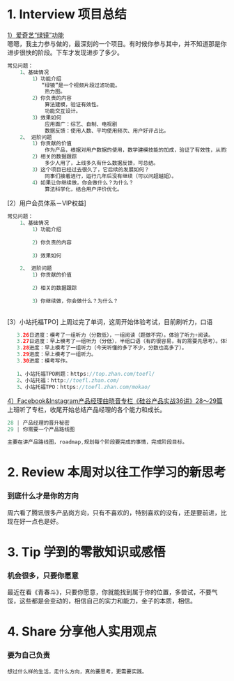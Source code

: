 # 1. Interview 项目总结
[1）爱奇艺“绿镜”功能](https://baike.baidu.com/item/%E7%BB%BF%E9%95%9C/14444927?fr=aladdin)</br>
嗯嗯，我主力参与做的，最深刻的一个项目。有时候你参与其中，并不知道那是你进步很快的阶段。下车才发现进步了多少。</br>
```Java
常见问题：
    1、基础情况
        1）功能介绍
           “绿镜”是一个视频片段过滤功能。
            热力图。
        2）你负责的内容
            算法建模，验证有效性。
            功能交互设计。
        3）效果如何 
            应用面广：综艺、自制、电视剧
            数据反馈：使用人数、平均使用频次、用户好评占比。
    2、 进阶问题
        1）你贡献的价值 
            作为产品，根据对用户数据的使用，数学建模技能的加成，验证了有效性，从而推动进展。
        2）相关的数据跟踪
            多少人用了，上线多久有什么数据反馈，可总结。 
        3）这个项目已经过去很久了，它后续的发展如何？ 
            同事们接着进行，运行几年后没有继续（可以问超越姐）。
        4）如果让你继续做，你会做什么？为什么？
            算法科学化，结合用户评价优化。
```
[2）用户会员体系－VIP权益]
```Java
常见问题：
    1、基础情况
        1）功能介绍
           
        2）你负责的内容
            
        3）效果如何 
            
    2、 进阶问题
        1）你贡献的价值 
            
        2）相关的数据跟踪
             
        3）你继续做，你会做什么？为什么？
            
```
[3）小站托福TPO]
上周过完了单词，这周开始体验考试，目前刷听力，口语
```Java
   3.26日进度：模考了一组听力（分数低），一组阅读（题做不完）。体验了听力+阅读。
   3.27日进度：早上模考了一组听力（分低），半组口语（有的很容易，有的需要先思考）。体验了口语。感觉口语是1、谈论自己喜欢的书、电影、地方，2、复述别人的观点、说明自己的想法。
   3.28进度：早上模考了一组听力（今天听懂的多了不少，分数也高多了）。
   3.29进度：早上模考了一组听力。
   3.30进度：模考写作。
   
   1、小站托福TPO刷题：https://top.zhan.com/toefl/
   2、小站托福：http://toefl.zhan.com/
   3、小站托福TPO：https://toefl.zhan.com/mokao/
```
[4）Facebook&Instagram产品经理曲晓音专栏《硅谷产品实战36讲》28～29篇](https://book.douban.com/subject/30245174/)</br>
上班听了专栏，收尾开始总结产品经理的各个能力和成长。</br>
```Java
28 | 产品经理的晋升秘密
29 | 你需要一个产品路线图

主要在讲产品路线图，roadmap,规划每个阶段要完成的事情，完成阶段目标。
```

# 2. Review 本周对以往工作学习的新思考
### 到底什么才是你的方向
周六看了腾讯很多产品岗方向，只有不喜欢的，特别喜欢的没有，还是要前进，比现在好一点也是好。
    
# 3. Tip 学到的零散知识或感悟
### 机会很多，只要你愿意
最近在看《青春斗》，只要你愿意，你就能找到属于你的位置，多尝试，不要气馁，这些都是会变动的，相信自己的实力和能力，金子的本质，相信。
  
# 4. Share 分享他人实用观点
### 要为自己负责
```
想过什么样的生活，走什么方向，真的要思考，更需要实践。
```
